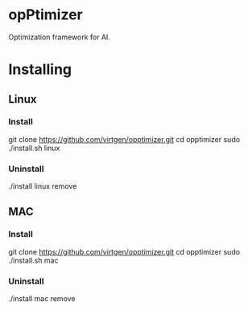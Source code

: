 # opPtimizer

Optimization framework for AI.

# Installing

## Linux

### Install
git clone https://github.com/virtgen/opptimizer.git
cd opptimizer
sudo ./install.sh linux

### Uninstall
./install linux remove

## MAC

### Install
git clone https://github.com/virtgen/opptimizer.git
cd opptimizer
sudo ./install.sh mac

### Uninstall
./install mac remove
